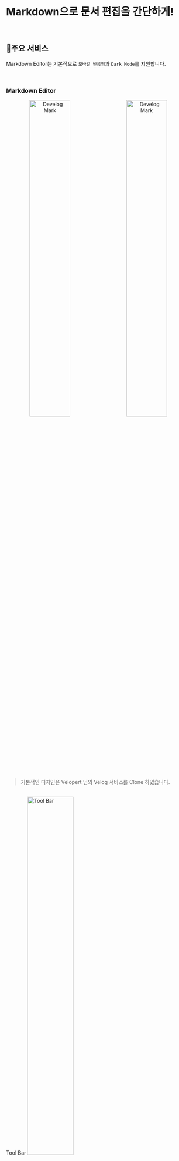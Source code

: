 <br/>

# Markdown으로 문서 편집을 간단하게!
<p></p>

<br/>

## 🤩주요 서비스

Markdown Editor는 기본적으로 `모바일 반응형`과 `Dark Mode`를 지원합니다.

<br/>

### Markdown Editor

<div align="center">
<img width="47%" src="https://imgur.com/v5WA4YH.png" alt="Develog Mark"/><span>&nbsp;&nbsp;&nbsp;&nbsp;&nbsp;&nbsp;&nbsp;</span><img width="47%" src="https://imgur.com/49okVIj.png" alt="Develog Mark"/>
</div>
<p></p>

> 기본적인 디자인은 Velopert 님의 Velog 서비스를 Clone 하였습니다.
<br/>
Tool Bar <img width="50%" src="https://imgur.com/1nitOT6.png" alt="Tool Bar">
<br/>
**기능** 

1. Tool Bar를 이용해서 한번에 작성중인 문서를 편집할 수 있습니다. (Bold, Italic, Header, Quote, Check Box, Img, Table, Code 등)
2. Tool Bar를 이용한 문서 편집 시 Cursor를 자동으로 상황에 맞게 이동시켜 바로 작업에 돌입할 수 있습니다! (편집 방식에 따라 상이)
3. 문서에 Tag를 추가하여 검색 시 편리하고, 문서들을 세부적으로 분류할 수 있습니다.
4. 글을 작성하면 바로바로 Preview틀 통해 실시간으로 확인할 수 있습니다!
5. Text의 변화가 있다면(Header, Bold, Italic 등) 글의 작성란에도 반영이 됩니다.
6. Drag and Drop 및 파일 선택으로 Img를 바로 호스팅하고 글에 적용할 수 있습니다. (Imgur API 사용)
7. 표(Table) 추가를 시각적으로 편리하게 할 수 있습니다. (아래 사진 참고)


<div align="center">
<img width="47%" src="https://imgur.com/9Fdsj8M.png" alt="Markdown example"><span>&nbsp;&nbsp;&nbsp;&nbsp;&nbsp;&nbsp;&nbsp;</span><img width="47%" src="https://imgur.com/Nh8JRRu.png" alt="Table example"/>
</div>

